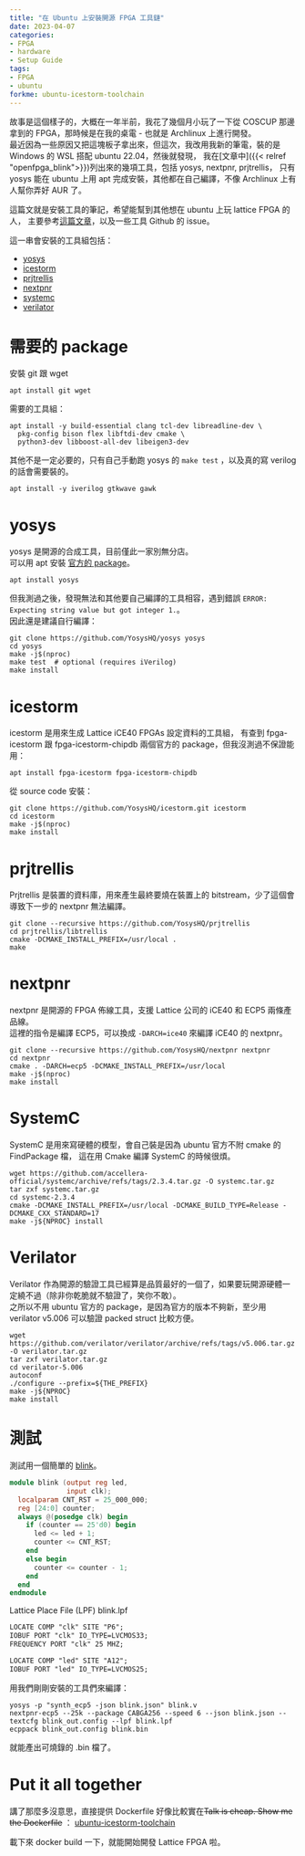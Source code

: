 ```yaml
---
title: "在 Ubuntu 上安裝開源 FPGA 工具鏈"
date: 2023-04-07
categories:
- FPGA
- hardware
- Setup Guide
tags:
- FPGA
- ubuntu
forkme: ubuntu-icestorm-toolchain
---
```


故事是這個樣子的，大概在一年半前，我花了幾個月小玩了一下從 COSCUP 那邊拿到的 FPGA，那時候是在我的桌電 - 也就是 Archlinux 上進行開發。  
最近因為一些原因又把這塊板子拿出來，但這次，我改用我新的筆電，裝的是 Windows 的 WSL 搭配 ubuntu 22.04，然後就發現，
我在[文章中]({{< relref "openfpga_blink">}})列出來的幾項工具，包括 yosys, nextpnr, prjtrellis，
只有 yosys 能在 ubuntu 上用 apt 完成安裝，其他都在自己編譯，不像 Archlinux 上有人幫你弄好 AUR 了。

這篇文就是安裝工具的筆記，希望能幫到其他想在 ubuntu 上玩 lattice FPGA 的人，
主要參考[這篇文章](https://projectf.io/posts/building-ice40-fpga-toolchain/)，以及一些工具 Github 的 issue。
<!--more-->

這一串會安裝的工具組包括：
* [yosys](https://github.com/YosysHQ/yosys)
* [icestorm](https://github.com/YosysHQ/icestorm)
* [prjtrellis](https://github.com/YosysHQ/prjtrellis)
* [nextpnr](https://github.com/YosysHQ/nextpnr)
* [systemc](https://github.com/accellera-official/systemc)
* [verilator](https://www.veripool.org/verilator/)

# 需要的 package

安裝 git 跟 wget
```
apt install git wget
```

需要的工具組：
```shell
apt install -y build-essential clang tcl-dev libreadline-dev \
  pkg-config bison flex libftdi-dev cmake \
  python3-dev libboost-all-dev libeigen3-dev
```

其他不是一定必要的，只有自己手動跑 yosys 的 `make test` ，以及真的寫 verilog 的話會需要裝的。
```shell
apt install -y iverilog gtkwave gawk
```

# yosys

yosys 是開源的合成工具，目前僅此一家別無分店。  
可以用 apt 安裝 [官方的 package](https://packages.ubuntu.com/search?keywords=yosys)。
```shell
apt install yosys 
```

但我測過之後，發現無法和其他要自己編譯的工具相容，遇到錯誤 `ERROR: Expecting string value but got integer 1.`。  
因此還是建議自行編譯：
```shell
git clone https://github.com/YosysHQ/yosys yosys
cd yosys
make -j$(nproc)
make test  # optional (requires iVerilog)
make install
```

# icestorm

icestorm 是用來生成 Lattice iCE40 FPGAs 設定資料的工具組，
有查到 fpga-icestorm 跟 fpga-icestorm-chipdb 兩個官方的 package，但我沒測過不保證能用：

```shell
apt install fpga-icestorm fpga-icestorm-chipdb
```

從 source code 安裝：

```shell
git clone https://github.com/YosysHQ/icestorm.git icestorm
cd icestorm
make -j$(nproc)
make install
```

# prjtrellis

Prjtrellis 是裝置的資料庫，用來產生最終要燒在裝置上的 bitstream，少了這個會導致下一步的 nextpnr 無法編譯。

```shell
git clone --recursive https://github.com/YosysHQ/prjtrellis
cd prjtrellis/libtrellis
cmake -DCMAKE_INSTALL_PREFIX=/usr/local .
make
```

# nextpnr

nextpnr 是開源的 FPGA 佈線工具，支援 Lattice 公司的 iCE40 和 ECP5 兩條產品線。  
這裡的指令是編譯 ECP5，可以換成 `-DARCH=ice40` 來編譯 iCE40 的 nextpnr。

```shell
git clone --recursive https://github.com/YosysHQ/nextpnr nextpnr
cd nextpnr
cmake . -DARCH=ecp5 -DCMAKE_INSTALL_PREFIX=/usr/local
make -j$(nproc)
make install
```

# SystemC

SystemC 是用來寫硬體的模型，會自己裝是因為 ubuntu 官方不附 cmake 的 FindPackage 檔，
這在用 Cmake 編譯 SystemC 的時候很煩。

```shell
wget https://github.com/accellera-official/systemc/archive/refs/tags/2.3.4.tar.gz -O systemc.tar.gz
tar zxf systemc.tar.gz
cd systemc-2.3.4
cmake -DCMAKE_INSTALL_PREFIX=/usr/local -DCMAKE_BUILD_TYPE=Release -DCMAKE_CXX_STANDARD=17
make -j${NPROC} install
```

# Verilator

Verilator 作為開源的驗證工具已經算是品質最好的一個了，如果要玩開源硬體一定繞不過（除非你乾脆就不驗證了，笑你不敢）。  
之所以不用 ubuntu 官方的 package，是因為官方的版本不夠新，至少用 verilator v5.006 可以驗證 packed struct 比較方便。
```shell
wget https://github.com/verilator/verilator/archive/refs/tags/v5.006.tar.gz -O verilator.tar.gz
tar zxf verilator.tar.gz
cd verilator-5.006
autoconf
./configure --prefix=${THE_PREFIX}
make -j${NPROC}
make install
```

# 測試

測試用一個簡單的 [blink](https://github.com/YodaLee/icesugar-playground)。

```verilog
module blink (output reg led,
              input clk);
  localparam CNT_RST = 25_000_000;
  reg [24:0] counter;
  always @(posedge clk) begin
    if (counter == 25'd0) begin
      led <= led + 1;
      counter <= CNT_RST;
    end
    else begin
      counter <= counter - 1;
    end
  end
endmodule
```

Lattice Place File (LPF) blink.lpf
```txt
LOCATE COMP "clk" SITE "P6";
IOBUF PORT "clk" IO_TYPE=LVCMOS33;
FREQUENCY PORT "clk" 25 MHZ;

LOCATE COMP "led" SITE "A12";
IOBUF PORT "led" IO_TYPE=LVCMOS25;
```

用我們剛剛安裝的工具們來編譯：

```shell
yosys -p "synth_ecp5 -json blink.json" blink.v
nextpnr-ecp5 --25k --package CABGA256 --speed 6 --json blink.json --textcfg blink_out.config --lpf blink.lpf
ecppack blink_out.config blink.bin
```

就能產出可燒錄的 .bin 檔了。

# Put it all together

講了那麼多沒意思，直接提供 Dockerfile 好像比較實在~~Talk is cheap. Show me the Dockerfile~~
：
[ubuntu-icestorm-toolchain](https://github.com/yodalee/ubuntu-icestorm-toolchain)

載下來 docker build 一下，就能開始開發 Lattice FPGA 啦。
